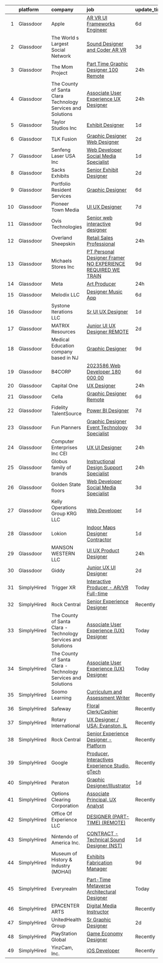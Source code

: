 

|    | platform    | company                                                       | job                                                                                                                                                                                                                                                                                                                                                                                                                                                                                                                                                                                                                                                                                                                                                                                                                                                                                                                                                                                                                                                                                                                                                                                                                                                                                                                                                                                                                                              | update_time   | location           |
|---:|:------------|:--------------------------------------------------------------|:-------------------------------------------------------------------------------------------------------------------------------------------------------------------------------------------------------------------------------------------------------------------------------------------------------------------------------------------------------------------------------------------------------------------------------------------------------------------------------------------------------------------------------------------------------------------------------------------------------------------------------------------------------------------------------------------------------------------------------------------------------------------------------------------------------------------------------------------------------------------------------------------------------------------------------------------------------------------------------------------------------------------------------------------------------------------------------------------------------------------------------------------------------------------------------------------------------------------------------------------------------------------------------------------------------------------------------------------------------------------------------------------------------------------------------------------------|:--------------|:-------------------|
|  1 | Glassdoor   | Apple                                                         | [AR VR UI Frameworks Engineer](https://www.glassdoor.com/partner/jobListing.htm?pos=126&ao=1110586&s=58&guid=0000018290d21992a7e0b8e7095ba31d&src=GD_JOB_AD&t=SR&vt=w&cs=1_87d38a49&cb=1660287064828&jobListingId=1008056590566&cpc=AC285F3A3ECA6BB0&jrtk=3-0-1ga8d46dris0o801-1ga8d46eak60u800-26230934b25ee429--6NYlbfkN0BvKrLyj5gPmtZO9T8euul8TCxuuKNOtzRJOomxnwSEodTz2Bc-sPZlbtkML8D-m4p0pJTPBVw_o45Yr8m6exjKhOM3U35mydzXFa18If19EYDr3bgxzbC_adbMQMBa6iLyBpXuKYHxnp1gOT0m3LezXc6RCwpG0616hvkrwg4NtjQRE8Btkr7f7ZF3kP4yBXQbuI45V4DYU-Svhb3RTz1twvPJcW5hmy24CWWUkDjWm7lmo0veM7iOfCoJ7YOjrl4LFB-JxUhOwxkAJhMkQTtO6E09CYaexR76KRs-znVmcbOT6tm5WI9z3kEeixzhol7w62vuPWpasvb6SHz2wPs_t1hD4VKkJCv-l82Wm16xurW9IeZxv9xVRuNdq2SsGQB4pBHayP5EITodrTHDt1GSBZ-PR3rKMLUTg-XTyfQ1P0mBTdf6l_p_JLJo1P5hCq4PcdPo9Urf4h3loV8wouokV8-rI_fY6qFJfX3GDBB1-EDiJIavIUdy5k65UaV25hPPfj5cbVlLgSn9Xe8Gzg6kmw3s9wjRYxIsQf6Gptl2HezPIvVZzR_kG9W11-Y2mEYfXxAfLvRHDNW01goiqw05VDM2oNRZckiI8LtX2DjdOc3S3TGm5RK4joCAp5kk3W9bDwXZEhy1I9QvSPhUcTYSytGBZnKeaS8MBf7mFwOJNxH3j8bcwARWib2cww6kuOMpv_Xo5IIS0g-NH9w1E8THHkBIprjYZNavZGfJUEzApk27bx27oRfUFhccE9d_5_hhxIb_Q7Cdw1yQqg5-AFWWb3-9hW2xsnWQiu1NNvfdApTzXbka-nvrBV_0BelSjE8q7Djx1nz_Tgtr7g2ksuMQVjL3e8IsBKO-HnKYuIQKF73IMx66A2yXFrr7GK2L3X6jH7BAi4agUm6fH-WFTDFO16F16BKkFy3rKJR8UyGQM4hHTUAlkXGxI98mpP1MDK0g0I0KpA45Eg%3D%3D)                                                                                                   | 6d            | Boulder, CO        |
|  2 | Glassdoor   | The World s Largest Social Network                            | [Sound Designer and Coder  AR VR ](https://www.glassdoor.com/partner/jobListing.htm?pos=123&ao=1110586&s=58&guid=0000018290d21992a7e0b8e7095ba31d&src=GD_JOB_AD&t=SR&vt=w&ea=1&cs=1_eccc654b&cb=1660287064828&jobListingId=1008061726141&cpc=1120CD366D53BFD9&jrtk=3-0-1ga8d46dris0o801-1ga8d46eak60u800-aa04f80198aa9385--6NYlbfkN0DSgjPPcnEdvoK3uuxfISLALE6pB1FR7YSHOr_tSg5_QGIhoz_2VqUepdcKLBLI_zRRqGxwsWbWurI4uRJn-fTCHyEZV6QHAGS_ixyA3RdsxGPMIES406OkmPd7lUSbf4lH-L6MU1rNbOY7rvQFuRge0CfamxT_cokjIzc0uvvntjlD4LtxDB2ILcIZPFMfX6xvTGEgVYOSDxSnKJ69o7flBOLGxtHGilzAdGFdiUpnmfv8Quby4YUJ5h0EJqA47pXY8IsFcpdzf29tMHR6dKJB6lLoOerFfedVziVS-wYFYAkIr8QpEcA3B5mKXiZHebL8l9OsANkBkTW3Bi20LucBGNoVM4aRNs5UVCwV5U_q5bXPdjq7Wn_tLxOIugXiXClo_VdoDpiktIZAH_RCkQ2dMVyXCG0S9LVAyV4Y_2O1CvJg7xy4bRIfokRNB9823_cFLoThQSwpyZVzDKbkWWUj61Vf3iLm7jMsrKBeyFrMRnMk14X-XQsn8GIFnYtkx8C4fcPM7WapMmzbOlbEgNdKfYGt80gqRNbZdfymgBM8-TrEMIRU8AbBWMZMkUPeOuXZga-wn8ikGGWGzBcENIG66-gPgoGMDME%3D)                                                                                                                                                                                                                                                                                                                                                                                                                                                                        | 3d            | Philadelphia, PA   |
|  3 | Glassdoor   | The Mom Project                                               | [Part Time Graphic Designer  100  Remote ](https://www.glassdoor.com/partner/jobListing.htm?pos=107&ao=1110586&s=58&guid=0000018290d21992a7e0b8e7095ba31d&src=GD_JOB_AD&t=SR&vt=w&cs=1_ffcf957c&cb=1660287064825&jobListingId=1008067657395&cpc=84DBBAA61F05C438&jrtk=3-0-1ga8d46dris0o801-1ga8d46eak60u800-e61e7cc1126e62d9--6NYlbfkN0BDp_epf89aHDQhKpPegNJQ_ldQpEFZQsM9OcONMGxWx6pU56EKHF58QjVdAUvn2gWvOZvBTv2yW-LU-1D-h6sJqk9PZEhgMGCg2UJ1DDRA8SVtCNu_i1CSLTDRV-eDJgsxibdvXJADl1snA189JHqtYhQgG4VasDvifA3_j2f4HFjRiTJVnOhfAys0YVdAxUA4REKKTWSeewkhWT0pQkTxHrd3CVJ9gw8ug-CsaV42BzMMsl0ytsS_700I_VHp4jb869spNPP2KdY2BClovqBTJ5b4KX_biIByBtsEkui8NV95yBzTeI_0ZjexrvCItlpA4DMzYh5yk-_AuMnzS9Qbw5fLptY-iMoDcY4NM7diXIl95kZ5F_uBw8lLycwwtaFQAulqICR343hUPDQlUAE5L276p0XwOIZctxgfEQnmGxTfvLAH1snArU0ROzUH0xwPAf6oyoWXp4o3Q2fSQRQIt1ueRcO7vnaND4_1v7hXNO_ZfDXfxR2eOdc3JzDbVS4Gt5qLHMXqKgmR0CGpMRGfSqT41aT31g8McuMJZ-OGxds2Xn6F74BkPwEgo7R45mEdwROksxGvFw%3D%3D)                                                                                                                                                                                                                                                                                                                                                                                                                                                                                       | 24h           | Remote             |
|  4 | Glassdoor   | The County of Santa Clara   Technology Services and Solutions | [Associate User Experience  UX  Designer](https://www.glassdoor.com/partner/jobListing.htm?pos=110&ao=1110586&s=58&guid=0000018290d21992a7e0b8e7095ba31d&src=GD_JOB_AD&t=SR&vt=w&cs=1_7f3fd5ee&cb=1660287064826&jobListingId=1008067275989&cpc=70E6D4E49C80165A&jrtk=3-0-1ga8d46dris0o801-1ga8d46eak60u800-74d31f3be24eab58--6NYlbfkN0D0uiyjuZXnA51WfIxe0zjUQuLZESkTqqPdEkCq0M_K6JTlFVFhPFVHAoY2qqYxF7GG4bCLQ8esXqsQlJJa16aBzcqoVcQZSiOTmj-slPCh4sXTxaNLEYnFDS16yup1XYiOMXnl8QiEQfpyC-xAzrftk57-A-KaM_f__VSI77ZcVCjl71MWgW3JyN8XEMrcAEjez03CVzP4lLbBp7bOTZ3jj_FOeEw7I-fbuler2n3JNxlSJZnp1Us1fm54x3FIwCsh1yapHz87knMFyHepHdDD1NIRamtsOkCzL_ZfkxZkoem6CJ9FI_Dd9AlBwGE185z1x4N93GyUbTNU8GVk7nX8Bl8wHpOVBi6oAAIdEmz-uFqKfbt3Qv6PMnUO3b6vQUN963w1JQmuXPwArk2I_XXVqTrLDCitZBpmtrXxBziSKJk6VXnojt3gu2yu51S2_kgc4vZjPae6L2wBnzYXtsLTnOw_44SL-tFLjs8iJW9f9G_5XKX7iCuRq1T4vO69SeK6Ik_hKf01N90wuYE28_Te0iAL7HQIbgkRCaYXXEnCkQ%3D%3D)                                                                                                                                                                                                                                                                                                                                                                                                                                                                                                                        | 24h           | San Jose, CA       |
|  5 | Glassdoor   | Taylor Studios  Inc                                           | [Exhibit Designer](https://www.glassdoor.com/partner/jobListing.htm?pos=102&ao=1110586&s=58&guid=0000018290d21992a7e0b8e7095ba31d&src=GD_JOB_AD&t=SR&vt=w&ea=1&cs=1_967dcee5&cb=1660287064825&jobListingId=1008065845693&cpc=B8AC0869831DBFA1&jrtk=3-0-1ga8d46dris0o801-1ga8d46eak60u800-69da0067db431b33--6NYlbfkN0Bzkuy17zoNwKMVjyusHhR7JNYo3SmelKzW8jp1Pa4Tk4WW547EexT8ol1vAymqs9FcIyMmFKcd-lbdyT1eF716B4_IgSunnBVY7_0iVRocKIBHbruV1D41mE52zoduCiOSUPE5E9L-Xo-UaBAbVSsRxxVe9o5FLly2DCPovoUS7-EfK8Gg3zotUD7s7acKaXA3S8Bekiri1q6tqzhzErjU_4L-31RjMxNnLiME2JgoV2tZe4RTXO7m7o-KxQoyltkwbrn2SuDBNMXEuJqFW_8363pxQ23BxSyVy-jjM34iroaiU_EahBQU4rqvvy7qCU02myHFB-Q_mTEeCZULG-JYkMejiro0xrstB8HiQpNtnHQGIjs2-rmIpL8QaB0fjKlS2tl_1JMxeAdJisTIz3yZDQw3HIkDfyl-qWeD2M300cVS53Mb0rZwdD_QGJA3hNaE2p3AxYWkeVx7ZcCTfmiRT21enoJ6zDSH6lH1kioUNCrhAECTqUo3wbxVrejJAQvl6PLdkc98yw%3D%3D)                                                                                                                                                                                                                                                                                                                                                                                                                                                                                                                                                                          | 1d            | Rantoul, IL        |
|  6 | Glassdoor   | TLK Fusion                                                    | [Graphic Designer Web Designer](https://www.glassdoor.com/partner/jobListing.htm?pos=115&ao=1110586&s=58&guid=0000018290d21992a7e0b8e7095ba31d&src=GD_JOB_AD&t=SR&vt=w&ea=1&cs=1_e2eac885&cb=1660287064827&jobListingId=1008062926970&cpc=56632219D727AB75&jrtk=3-0-1ga8d46dris0o801-1ga8d46eak60u800-a8fd645ef3c1876d--6NYlbfkN0B9W7eZhTouA_MGf4agWBWoDOPDxVN1gcUK25Jemc3BuMYyhsZgPCYzhraenm6__DsNapMHluvh3xCy06O91h39OmUYpxzYVekqxi6N_fQerpBusFLLu0SrfbCEhgRQ6fkV_G_LnfeWFsVlta_ZogUL0Ugjj5fSMoVPbV7hK5glnMKXcTE7xWihnexKYtMvTPyF8ybAFpzfNQo1BBAEgHnf_FLsYfdCfwbqeCZT3bZ8pG7LH5epkbzBnIgkcSh2WH6jFf0XNHmnRvHPU4VZ6SOwiwHVWwi8uDVeZyG59IR5TznedJb1gCzFl1kmlfRRH-oiiPBTpfl-KI8G0FKY20cSzZOkxUSImRrbDXfrcg8_W0IQ0cuROg-YU8NenutonQ1ZSH-fqsRP__7vfdq0CCg7dnBbfVcz0yiQNW0QiTfR-9enP7FgZnK1BIdL0II8S73Njs6LB0gsjOaNl1meQzcCvk6hZJj6-OOwZzIABK3w-SW9RbIplX3JNJRcNaWfJi1azRhzS59Yew%3D%3D)                                                                                                                                                                                                                                                                                                                                                                                                                                                                                                                                                             | 2d            | Valencia, CA       |
|  7 | Glassdoor   | Senfeng Laser USA Inc                                         | [Web Developer  Social Media Specialist](https://www.glassdoor.com/partner/jobListing.htm?pos=122&ao=1110586&s=58&guid=0000018290d21992a7e0b8e7095ba31d&src=GD_JOB_AD&t=SR&vt=w&ea=1&cs=1_c221113c&cb=1660287064828&jobListingId=1008065893392&cpc=6193B0C32834B022&jrtk=3-0-1ga8d46dris0o801-1ga8d46eak60u800-69604992de81714b--6NYlbfkN0Dx3r3E47sSe5bB3PIy1uzBZvlB7xy2NhfhZMlxQTsxrHvJuYZkuOAOjgoRd7BVRXv1JPBuLnTEAXTjdIzny84uRhYBWW5gsuyTa-cmESJdtU0feiYMuFHV_xeZpJMND3-kN4F_zgYfoa2HU7-5KnB-gjFF2CJImS-M4K3Rmndi-PIVbb19rT_tVsD8jr-0k-UbrW-XGed0c3HXzdr_qOJztAA-fY_bwNVZri7Yy8erOq1M-t7BVtbEuj73jesYAqerZ4aMblTzjWwJYWBBNA1qTbk8diIBe1Ntpw3-_lbrU3zZ3aOKF2A4FgzgeKxQiUQ4PBJIcwPzderwsDRlZNU8HIozBvEOT9vko4hT0Ap2h9l64sE68BPGPKDLx2A9ffLKAu6T2xKHbFgFvgHj-ldXQM2KFLIWnIwhBhH2NgIzGbTMg8IrRcKWPAL5mSOKk-KzOp5wOWjEj9YVwcSTYMAwTmai-xoRYqcz4mTYfxrXFNLjdkBw_rHESne2CHR7zSI%3D)                                                                                                                                                                                                                                                                                                                                                                                                                                                                                                                                                                  | 1d            | Los Angeles, CA    |
|  8 | Glassdoor   | Sacks Exhibits                                                | [Senior Exhibit Designer](https://www.glassdoor.com/partner/jobListing.htm?pos=101&ao=1110586&s=58&guid=0000018290d21992a7e0b8e7095ba31d&src=GD_JOB_AD&t=SR&vt=w&ea=1&cs=1_63a9b313&cb=1660287064825&jobListingId=1008062977401&cpc=B061702B316CBC5A&jrtk=3-0-1ga8d46dris0o801-1ga8d46eak60u800-1594f9ab7dc4a9d4--6NYlbfkN0AtlW_omU2Xx3W-19HQ_drmTKCWebiHnmA5lS5PDL5G8RvaRScdHDRjMXN44DMZtshPu9YGGp_fyHmA3RGydE2yfTM1RF0rNTyGKNnLQZE5TlLJxbT2Xf4GE4l2fOfugYFKK5oKfB1PcpgOKc5j4L34B_qHyXv0NzjX27A8fo1NdKrtrJhdqFyLuykgRskJ-Y1dvPHXzqCY82Bb3mp3De1LrApdBhzRqQjJZd4xftlnIO2xPHqWSDGawkjcA6rgdIicckSyTvJYFi8OPR9YTHktwUtO5W6nUCV-BkcNdWY0x4vIQ9mfC9ofl9DvP-RC_yL7D2fAUle1qB4_62lo_zXhkPst5xPjneYZ1CnsTi73Y9oYaoLzrZwGxhI_K_2Wj6xADRjiRv0TuulfwhYCo8msJJ6j9b66tnjdtqYa4_7AzyiblMrLrGV0GhNrgKCqZjycvW9OXs5HmCrJ0yCXD6foUF8UwqAejLUqN0XCve6HXsoPiH569iBFEwbFmg0NnoOk4Bj24Ux6vQ%3D%3D)                                                                                                                                                                                                                                                                                                                                                                                                                                                                                                                                                                   | 2d            | Woburn, MA         |
|  9 | Glassdoor   | Portfolio Resident Services                                   | [Graphic Designer](https://www.glassdoor.com/partner/jobListing.htm?pos=127&ao=1110586&s=58&guid=0000018290d21992a7e0b8e7095ba31d&src=GD_JOB_AD&t=SR&vt=w&ea=1&cs=1_fbaa5007&cb=1660287064829&jobListingId=1008055816701&cpc=32EE424DE2B657EB&jrtk=3-0-1ga8d46dris0o801-1ga8d46eak60u800-731c422277f0c6d2--6NYlbfkN0AAaAUUnij1T1QsOAolN_Gc5ahc459fnV0to-i-JBRUdvOuW4IGYCRMcOvUC_JXdyF2JqkfnXXJYipt_8rm7Nny7kJfeJM4GB7ThdnNWU4m1AObSUgUHIHBoH35E5kcIn_CJPH5laThqPCUTMBD0oaPy0SPL8OSolv_mEjn5K_VTXO8UWnXHIy9vASOG171TMaNL9XtlDlyNQOwsLsv5fodOMUGuzUvQx45ObTG-HmdHKWoMxvM0p-aV02ayBlyBbcmbQdUhjtFpnPNuXaStnrR6l61UmW7nA1f00S7ognBsd9W4friOpIBBzFFKe4Lptfptlrkje60NSpAKre385HRxh-gt21blG-Qr7xZ7vLkbz3iWJzXwfsglIzNka0N8odiBazbEFSG8KOikxbUwbc6Xug--iL-eFL0oFed6w9MPLXlxi4BYincbH5IK6gQJE8EHNzr0UFlyp8j24C6lER-YhJGVIxaeyLvvDp694FoFS2GC3wba-Tz)                                                                                                                                                                                                                                                                                                                                                                                                                                                                                                                                                                                                      | 6d            | Houston, TX        |
| 10 | Glassdoor   | Pioneer Town Media                                            | [UI UX Designer](https://www.glassdoor.com/partner/jobListing.htm?pos=121&ao=1110586&s=58&guid=0000018290d21992a7e0b8e7095ba31d&src=GD_JOB_AD&t=SR&vt=w&ea=1&cs=1_3d9751a9&cb=1660287064828&jobListingId=1008053519695&cpc=654405A9B1E0A9F5&jrtk=3-0-1ga8d46dris0o801-1ga8d46eak60u800-7631de82af3645a9--6NYlbfkN0CG5R-8GSUHj9iOWrZmUHYQdG78PYNqJz2I3anfFdZgO42GPmU-HaHo28VJBSjhZw68gRlXoHu4cgm8OmjlO4PsgpJ9ALD9pHnpXWT9mqRuP8sE_xZcvUPifgP6t_3ItmEJSqjnY11aEQU-qNFXUlD6uFhwDH15dAgDr154SJiKyjDTI2fcvCIACWrBFcWJl99s0b0d89BcLDMe3YJr_4sdiUpOQ0kGtL5t6Vi5CklfcudvMP0o3oogxtWdKXTKPutcmoIOr6Qvsf7gcoUkByCoM03XIqrMWTXwhk0ISKNqQrmafNfZ-LE3BNC9NjcB77TU7EhGGZ3phDi74fyab2O-IIRxuA-2LX27Hym4ngTmwAgYaxA2VWX0YFaLxrYDSAHg4oxN_8kqzKJBffzqeWtU04ptJ0JKzAMOvAa-dHCS3BlfPwOVW7LEjqHc-LsbnofulCYuJ00gyKhMTYU2fGVvDP7-afL9S3VKfuxIwdq5qw%3D%3D)                                                                                                                                                                                                                                                                                                                                                                                                                                                                                                                                                                                                            | 7d            | Remote             |
| 11 | Glassdoor   | Ovis Technologies                                             | [Senior web interactive designer](https://www.glassdoor.com/partner/jobListing.htm?pos=106&ao=1110586&s=58&guid=0000018290d21992a7e0b8e7095ba31d&src=GD_JOB_AD&t=SR&vt=w&ea=1&cs=1_75af9e50&cb=1660287064825&jobListingId=1008047821150&cpc=6BBECBC74F3AC36E&jrtk=3-0-1ga8d46dris0o801-1ga8d46eak60u800-064934ca5a722668--6NYlbfkN0BAWPzMJeQsgw_Gn9QI1w0m94ENyfl2lnTKoWanLfvJ_CgcRP7isqiwrxH8b_UrLJzGt-iADoBBcw9BAby3eawkwVldU-wIHxKjxn4uHxRSR6l1y0uJtZLQ81gribIcf6aTKcI0UWuyNAuT0YImCpwur-Csr3DJ3RHNzDWwiBFPKa8B07hELOGTCePRjJ_N9Eo_9t5exW2unDzg34w0mXMlY77BOLdOAUxoO9QUiTsYpIMJycI1MJlvNKZvBtVXGfRgiJxNlaV1s3NEG25Mm3zI8RSu3MiF13Uuo0eXSK9wQM-w_IvACIUATeMsFnscHT3i9bN1tqewSdC2wmp4Spoef4c558-UX4O4Y1Sy5QDltSholBVzD_gJiHABUp55_mDH50l1I5Um77EPVIa22lXexU-qPddLf6S1v_hUApKjRwz_9TyhUM1e7h6cl_3WDQ_R0DYW-1xLIuiJ1-LTnp5JygTA-1v3iTjku-aim0lW76rOIt-fZTUWjmvuTLS2jrbPfkQC-OTXWQ%3D%3D)                                                                                                                                                                                                                                                                                                                                                                                                                                                                                                                                                           | 9d            | Remote             |
| 12 | Glassdoor   | Overland Sheepskin                                            | [Retail Sales Professional](https://www.glassdoor.com/partner/jobListing.htm?pos=116&ao=1110586&s=58&guid=0000018290d21992a7e0b8e7095ba31d&src=GD_JOB_AD&t=SR&vt=w&ea=1&cs=1_5013f111&cb=1660287064827&jobListingId=1008067479922&cpc=235F38378B0CF412&jrtk=3-0-1ga8d46dris0o801-1ga8d46eak60u800-91e1f7afeb63fd60--6NYlbfkN0Cp_WSJKd_Pz82imZmURPbhd3kYBsiZi4lpMLOH6vOlLAKJpnSowWtv5YjODdhNXJDUGOyCMtMmw4zpCiTRozErf1PQHI7HQZAdfqcbieO2XCunk6nfoeQPQQeZwrBIpIEnaLt5UGgpH-PeTB7kxzLv4LKsXlpnVaZLhW1BJli5Fh_aQJl9JPEyqLTz1yLduUnMIYI6YwcR6z7dWopCnPrUcqIUim_GycLMOvd5E1yrAs3_feZUo0CzrpxjLEJHvFlN0ke_tm_CL66ksnmglIOd4OGPzbBm453boLPab_Hf4Hmjh0yL0w4BnNuzn02lSceZY6HPfrjJey-vbcal2wHBhba__j5Ue7GtMuy4twFJeAmmvwmqUB2Nx6ttjUaE_u21mRPwo56Oq9AO10sDKus1kOeTxNeq99sLLLfBPA6240eP43nLINQBVkiNMxybNS23458PWtd6y6hG3hi3Ll6fp2qNeyD85F9E0EMyLjTU7cLXZ_XUPmSORiKKeoaeUqof52XvoKdc6w%3D%3D)                                                                                                                                                                                                                                                                                                                                                                                                                                                                                                                                                                 | 24h           | Denver, CO         |
| 13 | Glassdoor   | Michaels Stores  Inc                                          | [PT Personal Designer  Framer  NO EXPERIENCE REQUIRED  WE TRAIN ](https://www.glassdoor.com/partner/jobListing.htm?pos=120&ao=1110586&s=58&guid=0000018290d21992a7e0b8e7095ba31d&src=GD_JOB_AD&t=SR&vt=w&cs=1_ea0882fa&cb=1660287064828&jobListingId=1008046476175&cpc=F4EED0218A761C36&jrtk=3-0-1ga8d46dris0o801-1ga8d46eak60u800-5ada3ec86487777b--6NYlbfkN0AOFw-YaceyPV1V2kprHLZbtLl7-eeXaDc6_Kczxv4djvGN8sdqDFgpDEA7DhbyNawFtnptSCAg-YRogV7RqQUrQ0G0KseBDOyrkobnvckIk9Z0uEBTa1upmKDnHyofr2MQIr1F-O_IPTX6y3_6kHnLlgx66KmjQoR-3K_sILq15YfzjuOpy2-rar57A4SBS75fbG-0uTghcWhJ5iLGnPR0HCqCQMoTl76rEImMNtMKzv-voL3R0_rrpz-9kyagUeu3eGrJ97qguWMO_5q9dNKyizKBIYyJ104C1SxQagyeDEcydzq5NHSbaJhpegH3d-INAqOHE8kVEWzfgmATRokhFBCJDXcDgjPEKiqtf2eYhuPyzki8O5Fm9Ko1bfMSPeWhlAea2upwkEnX0StEj3hGmwiLlcPbcAkZ0JV-uVSNZaSyqFMaH7a8GdL_i0FeyGNIv_-6hX8sLt-vJICr5FYytrH017DVBv3hznX_tPQbMaOayKmdw8sq4QxZnK71LNZRBGwbV77gb5Pn6x9xMXa15d63e8faWsjDzOdWYKbxcnw8aPRSlKo4JzcPsNfxPqgPfKn_4amavsIz41HSIOyRHTQ5rUSITAh0UAk2Ubnjbx7zsHZaVC8AJk0u-kqEM6E%3D)                                                                                                                                                                                                                                                                                                                                                                                                              | 9d            | Jacksonville, NC   |
| 14 | Glassdoor   | Meta                                                          | [Art Producer](https://www.glassdoor.com/partner/jobListing.htm?pos=119&ao=1110586&s=58&guid=0000018290d21992a7e0b8e7095ba31d&src=GD_JOB_AD&t=SR&vt=w&cs=1_25d0c4d1&cb=1660287064827&jobListingId=1008066993499&cpc=6193B0C32834B022&jrtk=3-0-1ga8d46dris0o801-1ga8d46eak60u800-5293d12ed70ecd43--6NYlbfkN0DYl4UJW4r1Vl7FEn6T9F-rD9lpC-0oMJVSiWjK_MGUd8e8cHXcpv6KPyjLHZEfqkUe-DEG5DLncYtxj5Ng2P1MdxZ6we5-b-TxXXxT4p3WfuMOS6eeo2YYiu3Ya7-YBN8W9Vb8XxYk-hurzohN33Mfeiwcm9KoinKFNpS_ywbpJrmciguyW-2E5ACJSwZacq0yDh_M0fCB1C66dD7oZFu6YtWJ47nI2QsI2_Q5pScDGn73ukTrjzAtSuWAoNI7-Vr6mwhC0guJ4zkPdtvVt3tAT-oEArdxQ0HkiOJVQWgrp9FLOf__VLvnKQW6cOuPh4od2vLmFw49DuxXshmUoUwTRCHeL5Imgsz4grO_RdF0ulVNiEZldJMnOQN-QRysPsPqQoqsOXcqwR3DvJ_ey2-ZFhVI8XIk74wLU2eTSTMM-WdmNLVtqsFVUOwAmrbueJgRWK-vmsJ5195mL_-CJNesqrBFM8npxyrG8h66wUy2_vyYgBn30FRh8iMeQJYCEXQtGovtEWPR9Atg3Uw0OlaN8pqalECpTVMc6SmJOTYUvy-qaQ9wPeFyx8jx23tduzlTm-TviO88pZgdRVkAQ9FhohEvBe5gHr7uSuBXeWNkWyh9RvvBO5vgDMqGLfkIcs7Zm-YqyV96NQTqEjO_WLbtbDe394Naqs20isA4JmyZ3PAaL2U4ZiVgUwfvGI7C9UDE6BYlxQFhXL3Uasrsq40DXV1E08bJYz0kvgQ7q-xKqwbzTV-Imbat9joKbtb_l3XAvOSD-CUosBKpTtjsHnN0fkpf9G9U4dmYpvunngbszkp1P0X8_VylGHfp9CLfh4QgZU7ZkWcW-6h8ASzt85OryBWtBpkr7QFGndey9kyUv_GvSBeUK6QFWFZLVnUAddnBBgfkl9cZozeCtwP7iH9n86ux3hmW4w4HcjA9ixLXZWVfEzZSmj-CAAFXjc29blQYbYUQOm88_GZOrGmy86bIG0dgv44wtdhaEpNzXdZLfB4R57q3K9KQBMjGu-cvZdkrZJeYQNuVqzvsvFyN9BTkWYnOJNPDiyXxTk9hE6rtG4ZM7USeYf4bjMs-Q9lUOtk%3D) | 24h           | Remote             |
| 15 | Glassdoor   | Melodix LLC                                                   | [Designer  Music App](https://www.glassdoor.com/partner/jobListing.htm?pos=112&ao=1110586&s=58&guid=0000018290d21992a7e0b8e7095ba31d&src=GD_JOB_AD&t=SR&vt=w&ea=1&cs=1_04f6557d&cb=1660287064827&jobListingId=1008055438090&cpc=A0637F14311B9419&jrtk=3-0-1ga8d46dris0o801-1ga8d46eak60u800-ac0a77637fcb9bf8--6NYlbfkN0CdcVd3SDA1nO7RkKTAACmPV4xEt72Vls8LI2dqcgyOeN2acpaCqCtZFHnk2S48trzC_ObnGTOTe5kRGfu12v_De9jUavP08A2WRAog3aMdsjAI6I_R6O1cDNNKEa09O0E-iwX8N1-oYAU5FhKvOy5-7BJpglUoUiSCUUUOXhjsOD6RkIAJnCdLFpw6ltgLpfgWCYytEjCgiIx8YstzRId0g5Mkmo7DrypNC6lI6CHYmzJuNAnuaBbs7eJzzXiUlMXpqxmqsjY0yJ5HVMxjy-V5hJgWoV51c4GXZQmLORxEsaeX6e7luuqg7rGkk7frcLHu0UNx0uoq5dWnSCpiXBr8YY-74t1sbaUKFwI2ehvFZXDz2xgZatjsbqbI8zw5QuA_wyRcdEjLyyKJ7oCFloYixgFM5eFcIaebfapBxgwI9FEqlGMlYQ60m35y4MZ5CzGGI5-zAE7zyewDnVH23KBIFELfpzlwEFasmqYUfTD0AoChUnsW1vGD)                                                                                                                                                                                                                                                                                                                                                                                                                                                                                                                                                                                                   | 6d            | Remote             |
| 16 | Glassdoor   | Systone Iterations  LLC                                       | [Sr  UI UX Designer](https://www.glassdoor.com/partner/jobListing.htm?pos=118&ao=1110586&s=58&guid=0000018290d21992a7e0b8e7095ba31d&src=GD_JOB_AD&t=SR&vt=w&ea=1&cs=1_9007f68b&cb=1660287064828&jobListingId=1008066055467&cpc=AF02A54CD0F60729&jrtk=3-0-1ga8d46dris0o801-1ga8d46eak60u800-b22f278c9f3f0c76--6NYlbfkN0ADGbtVOLU8f41cQktJ21FYIQP6Y_sULqizaw5S43prLvuzToScTk3L2T6u3qze-SW9URA4lLF50hHrMF6kcBvOrRXNQm3FGw_tKl2MOzI76LyYWKu-lWXDWeC0zfqAC3e451UapxU1EU_MVPu2V4RYa1ERVC6nCruMFTdearK0NjCLPP0RcJKZTRDfvSFuT1eemzVhDIx_0LyTeX_HbRN26KSUoXxa8P0PwbSu2Lp6Yep7DpqULyaGhUiv912mR-NTNXWc5AsPS43ig5vmyt2Zo1GZwx-EVpOh2fXDKUJDBddzIvV3QVnLR7Ol4qbRlbPCFcE4djO4KAdZ_vKyaNzfKJKeB-WZUo4GRYPD44hODkf__p8U6SyjdsLPt-EMg3sFkBV4P1EjUJhCaJG5hz626OJmGBPCh4JxzwtxpTJkl-7uFaDGJGYnHieIJQx87zbA_YoUfj1HgesjHHbXWXqalqDswvjSzop2Iv6ibSwogx9V5wc7zGGBnsc9rXcF7BYUduK_XXlObw%3D%3D)                                                                                                                                                                                                                                                                                                                                                                                                                                                                                                                                                                        | 1d            | Remote             |
| 17 | Glassdoor   | MATRIX Resources                                              | [Junior UI   UX Designer   REMOTE](https://www.glassdoor.com/partner/jobListing.htm?pos=130&ao=1110586&s=58&guid=0000018290d21992a7e0b8e7095ba31d&src=GD_JOB_AD&t=SR&vt=w&ea=1&cs=1_c50ea41e&cb=1660287064829&jobListingId=1008063613141&cpc=A65DF3A704A48F9B&jrtk=3-0-1ga8d46dris0o801-1ga8d46eak60u800-93ed54646864d401--6NYlbfkN0De5ppvndiyxA0pMSLQzOe_j9Mra0KF_8EhxTxOKXtZIfhM20E97mGJ28x3XA14Fw347YOZu9H1TW3cLCgiKdU9XDBC-yui81Ij8BUAH8nl8ee4EJiqTqxlFfbk3D2KluRYfYu0o-hUQvrSDoDGqUIsSNBqgrVpxZuBg9O-U62m1upbkFW5GvtmXQBkCRDVEUCv6n-tAyp2jvAP9j27jDGk77apKT0IZ9IMgnXffwCjbQcn0xqebrCKtRbka-A4lX9yL9g6Oc3t1qRZcDH7pnUgEMg9aIMWN2CI9rDlnvupyybnySLOoJxEc4QBnSNsQX2RIk6IjDTtQUZW7bSB1SsoaOdUCBIbdzd1grxVsRKYVTziWnVC2pOA268zJ7LE42lPVIGsp-aBtrSpMJ9gCvxgs3FOSW5p8SSGNzUk11p5UhuLBAVP1nvQ3GY41GVuT7qpbb1ZmN1_5819EHs5hU4tkjLUuzBwyEc8APQSE20xHEhOTQXg4cewTICcwAwnlA3haX5XtjSOWEiGMf10Q8DVw_jzuafSMB3mFNEOdAKheA%3D%3D)                                                                                                                                                                                                                                                                                                                                                                                                                                                                                                                          | 2d            | Naperville, IL     |
| 18 | Glassdoor   | Medical Education company based in NJ                         | [Graphic Designer](https://www.glassdoor.com/partner/jobListing.htm?pos=117&ao=1110586&s=58&guid=0000018290d21992a7e0b8e7095ba31d&src=GD_JOB_AD&t=SR&vt=w&ea=1&cs=1_fdb1dded&cb=1660287064828&jobListingId=1008047197214&cpc=AC285F3A3ECA6BB0&jrtk=3-0-1ga8d46dris0o801-1ga8d46eak60u800-f922b77005439482--6NYlbfkN0BRYJfhknDNAHLvv9ctyWPfKBkgPfd_Qf5mLMCihH3Ts4gA4FrM26rLtAPII04_kncCY0AIP7VquzTHojVsGKl2Fow9NSZRFsCVstwNxzX8N8XiiqwRLk84EoDWIbvKaB_z1P1YUP7zicmhMtyT8j2A5zATjMiCQY_CHxCkou7t6_PDcxs4Jroy8U9MDpNUCDZ0SugQAr-NXUqtHgvhLbw5LgIHWHXWdNAdZi-9Ppyq6xoITA3VRZanBjJGzeJRLmjdeEvXxppgNVAt2CQfbui9bmLdmab0bvTo6663PecBZ9PcdPpEDoqi3wIDyeG_nOOJYGaX3cv8Fdv3NwXytlZDAmqiWiX11lbGlWrp4EianpxMmfa6tEFjz4h-jcHL3x-pPHPFoRnQbXCrtodk-7sg7Cw5nbe80UjPw408N6f5yeD_m1GXBVe5yqYPgnF4CjYjw6p9-G2l8KrgY5ipxW47hp1wU4Ofb8ml7SD_BZSEkhtsRI07rkpt)                                                                                                                                                                                                                                                                                                                                                                                                                                                                                                                                                                                                      | 9d            | Remote             |
| 19 | Glassdoor   | B4CORP                                                        | [2023586 Web Developer  180 000 00](https://www.glassdoor.com/partner/jobListing.htm?pos=128&ao=1110586&s=58&guid=0000018290d21992a7e0b8e7095ba31d&src=GD_JOB_AD&t=SR&vt=w&cs=1_1a6ab4bb&cb=1660287064829&jobListingId=1008055959444&cpc=B076152010A3B66C&jrtk=3-0-1ga8d46dris0o801-1ga8d46eak60u800-a668bd996897375e--6NYlbfkN0BBcNHvdcwdm3ewH9kjvka83ftEJjxlat_DdA1S80VRS6k0mxP7wnwmAsSRP66qfkyACjOzUQGpCoOfGuWGcky_axKpzc-G-J5jJNNjrG3z6y5200UlxLV8wvXWp5g-7iaWZ-LhuuJLvIVilIjA3P5IxhDmQY9k96GGRPgJZEEO1v3kcMPTJNwLOicFU0H-GNsjDEFOncOkKXqJSxn1VAMSJYmYe-njMZXoyHaPIVEFM7FuAcobnGPgHynlDqVjPiUA0nMQj1oI1BxKhjh3Q7nHIahjFdA3zD5v2sP_3PeLjj01LaBfunDOKWLjRN5JPti4yeItDZKBjMeuV0TK8NGt4HEbXXRYlxqSAU_kxwckNV9ccnswnxDugmz8pJYIGLZhlWf9Rqf8AZLRHYJXgr7j5msl2QkVd0W-6Gc3awCnywVsM7XFfAGdhtJaE8ToJs_HV_falk9UCLBtDa4kvEaHZfSGPiagXFwzjc66pgOsH4cP9GL1Qx-1)                                                                                                                                                                                                                                                                                                                                                                                                                                                                                                                                                                                          | 6d            | McLean, VA         |
| 20 | Glassdoor   | Capital One                                                   | [UX Designer](https://www.glassdoor.com/partner/jobListing.htm?pos=105&ao=1110586&s=58&guid=0000018290d21992a7e0b8e7095ba31d&src=GD_JOB_AD&t=SR&vt=w&cs=1_d7020e1a&cb=1660287064825&jobListingId=1008067654584&cpc=81AAE51C33FDE227&jrtk=3-0-1ga8d46dris0o801-1ga8d46eak60u800-6f2863e4565e9c1e--6NYlbfkN0C3j_zLGvpMLCdiZ0WC46XqVTA1VMZzOzKXPhAXwYlrNb9EbKZEg8x0wzjxx-xvfPodfTOGSjVNGXuNpLG9B64YMA374SFhvrFPPeR3yRu0b1w_td4DKNHqUHcR9BfkV8HMrZXNTP42raDA4UtmNPjeEeRC9Ofaybs1yS2lCfMZWAE3xV-uI4oQh0Pj--n1qALzrpko0j_kKUdu0cNLdaG_N7HddLhL4RomdsDeb6F6Vu5kCpDzJwrrX0NwU1gFxv1pWeUAwx7Mjm4HuNPbvNEBxPEQfPyrSBaZZ6OSnQXQqaoUEmXsfUF8DhidHCYhrSF_nIofb-amMRcI0XGTY3Styoesz6rZ0UDJeV_AjT0ED2dKqX6e6Bg2qaehDHLSROzrByrah5zuNIMNVm-pb6QjgnmTETxFjILhflA6eUiwzvO0gPyaCkww05kwO0mMoeU%3D)                                                                                                                                                                                                                                                                                                                                                                                                                                                                                                                                                                                                                                                                  | 24h           | Plano, TX          |
| 21 | Glassdoor   | Cella                                                         | [Graphic Designer  Remote ](https://www.glassdoor.com/partner/jobListing.htm?pos=114&ao=1110586&s=58&guid=0000018290d21992a7e0b8e7095ba31d&src=GD_JOB_AD&t=SR&vt=w&cs=1_d49e1228&cb=1660287064826&jobListingId=1008055100464&cpc=F41FEAB56D215062&jrtk=3-0-1ga8d46dris0o801-1ga8d46eak60u800-8a21539ff37dcdf0--6NYlbfkN0ABL5jwqrJX8j4-zsE1pdctockIOMh3bUiDojLxDHSgft-IBPHc-ugKxXUaFJpc9ddl6vOEnOsXPysqrjtM0iNgqtRTLvWMnSGnxWTTpevr33enHPKvmeiN2j5AHOW80dhcByS70jb9Pg4Nn-OYaqNkCkgWk0AbKBiPIythtbGon_lFVnCjQ4CwfUVUyxkP7eB1k9cMF4MFfkdl27s5PWWaxi8kores8IrwWTYYxTFGmQvwWwaD2Voj3mwt36LaKqR_ti1jYWkJSyV0rwqHKmK3gQATQ9sVluGzYy5B6z_I1BP35IggzFDE4_0VxtzbhzizMlHvZgEGoQWKH73lqNJwW4bAymhMY7c4SyynE78fKE9BnpT7dovDOAbw2ibEFPXOYasBJOWYQXt1MdTglPVmpcUgjMalzMqmWsnOD2I3Y8awaNa3tnqxAn9Rqur2ORIte_HrXB4DRRuO-XbDKKFcWGB-FmenYMHm49CFDuTpNjbR6C60KQIt1jEZgO71oGatIfBoVTGQlGuNGNdHS-_ANWrcrf_zz84r8ArQTQDPaCJR4I2DSBblTbeuzbvt4sUwLrWcl5THFsBaTT2_FBeHDxFyDOFhj_eOMOiMc8IMpMDhYlWdLZiO2uZjf3LX7D867MQdm1ManNqls5NI5IfAhzOdlTcxH0oja7AxA_L-vWdh-0lTmyCaEDnszV576zGh6obPYUnnRmmQzhB4_1Sm078N9ZU5T-zpcfA8Dk070UbzrNVvRh0FVRf07Pq7gj4gmXBRmz-iahdVGegGpVfQ21sJOI5utoQ%3D)                                                                                                                                                                                                                                                                                    | 6d            | Bridgewater, NJ    |
| 22 | Glassdoor   | Fidelity TalentSource                                         | [Power BI Designer](https://www.glassdoor.com/partner/jobListing.htm?pos=104&ao=1110586&s=58&guid=0000018290d21992a7e0b8e7095ba31d&src=GD_JOB_AD&t=SR&vt=w&cs=1_39bdf4ba&cb=1660287064824&jobListingId=1008052538865&cpc=C94B6D3FE0E785CC&jrtk=3-0-1ga8d46dris0o801-1ga8d46eak60u800-1cc9511729b24f82--6NYlbfkN0AoYXfdOe7El6-Ykny_IbMrQLc_ftZ75MJybi-dJXWXjsCzoyCJRRBVlF9fO0cfHB9DjrtpLMxis6zIj2paxLtDScgYhRyZ-TG3qiLhyQiQzDkwqGDsHvG5fHFhn4XDpUMO1XvQsxSLpozWACUwbg0ShoPBG3X8JHSwcE1JtJp936ESUVzLYdlxKZ796ZV7OjXPPvIIFJCGTPQUcFzQENDq5tZWH_maRQEQQKjEzswhATgyi1-bVtXCcfSnwRW-Ap4NT2eOq7sz8Tm9JWFmGwdPIbKWO2DNUTLEydxIhkfrjNOhsGGZrHczvpxRbGE6zR_UbOkAeX93m_-hLHkO6L0Yv8uvDx_WZx4g_XjrITQa7YH9WvqFC5VDsgpiDbooIlrP_J2q6IlBesD0jAINI5Fs_PG4HvJuS0yuXYWuxeJ-EWuktxoIdfv0A71TC2FYZkTjeNkRJ3_KECrRjAW4ewPF9ZpIyjwPf7LnXy62F-VjzevXuNLmNzMRMzjS6hd2wdY%3D)                                                                                                                                                                                                                                                                                                                                                                                                                                                                                                                                                                                            | 7d            | Merrimack, NH      |
| 23 | Glassdoor   | Fun Planners                                                  | [Graphic Designer   Event Technology Specialist](https://www.glassdoor.com/partner/jobListing.htm?pos=124&ao=1110586&s=58&guid=0000018290d21992a7e0b8e7095ba31d&src=GD_JOB_AD&t=SR&vt=w&ea=1&cs=1_b9885b3d&cb=1660287064828&jobListingId=1008061396653&cpc=6BF42D0955AE9A34&jrtk=3-0-1ga8d46dris0o801-1ga8d46eak60u800-7cc0f2237512c1b5--6NYlbfkN0DeXU0vMxLyKhfauY-dgUBa_3v1DHLtGGo4EP_Dl8CiY4B4Rt2ikj4eedNkaIMRKzldevOJKI0FCFVwwOSDhAE2cceKYE7TCzj1mbD20j_NeMq0RDgzPDLQFFfRtnZru2nDHy-Vxwvo9dn9X6FF-FdbnKR_9PcgHiryQ9pnvCulmgTSgeBJSTtqXjRIjCtBzRnPwke9_qS20t4HbFWO99TbxnPgM3MnbzjhyGvYqCCJw_mb7pyxInFPA4dRHoCrxZsBHV92vATF6CAvdnJy3nVCszHmf4RF7RJLfmLXMZMxqwocwTPleEXxqvZRDtVbebzDT1NPS40JS2zJ6Yq3MHakrZ-sYESvOBal718dAoEgiKxv1QFsM-VDk4BJ-Q1wLqPQgr3Y3mfpqzDtfEF5tq0ejzkkDNj2lKizI6oiSQG01j6j-x448Xxa_cyy8gHq1Zc9I1yW2sDe_fkCymuuQmT576gwPmgE2jtnZ8AEfMGG--GOqfHJuV7bzSYfYBX-Xp73T43cv-9jEtuCQKRENCQzEMSo7kPbOuc%3D)                                                                                                                                                                                                                                                                                                                                                                                                                                                                                                                          | 3d            | Apopka, FL         |
| 24 | Glassdoor   | Computer Enterprises  Inc   CEI                               | [UX UI Designer](https://www.glassdoor.com/partner/jobListing.htm?pos=125&ao=1110586&s=58&guid=0000018290d21992a7e0b8e7095ba31d&src=GD_JOB_AD&t=SR&vt=w&ea=1&cs=1_7f79a9d4&cb=1660287064828&jobListingId=1008067247161&cpc=FB7E4A1762AE5BEC&jrtk=3-0-1ga8d46dris0o801-1ga8d46eak60u800-647f1ea796305346--6NYlbfkN0AVVnl_N3xmP3MApcGA3sr6MLnz8P423WWILI1WvbjE8Ry71v-lom9NKs8rBQiPPSeGhcJC9zy-kDD4gx97C7XbTlPhD1shaLDSlPZahl1IM2ytRLN0NwVVyUfdvZTUQ55GDwO6nhQlOURBavu1RZZ_RvN7X3orceE3CEchF8cp6fIqWgb8JnY3LpDg9TuMj4J7ZsOql8rkQoBz9jNot6Yr8b5ae-NguOW6pSjhE3w-5LIBZUG1PesHTxX9QgzP-yAHCKx4DbIU7vHPg9zWoOY8Uolbn2igZ5S0Y2orANQUe-TGj9cXTuKPO7O-0wewzUyJiSl3Dy7R9kQIef1cz6qTUl0G_TjG-wCn7qi8Ri2zzpn_2X9QgIV6BcunpTfU6LH3rJDdBDfVgtJXo_MFr5RMEHvZ2wL1W9uzMFvIQz-NLElZtyAUIAC4OIDaYIrutjq4Xcdw9vShBxucKSGL3RpzLz9pWaMRDjpQPA30KuFeSgEJPkZk5JjEuIVTZBopx0XM-8Zpt6ZrSQ%3D%3D)                                                                                                                                                                                                                                                                                                                                                                                                                                                                                                                                                                            | 24h           | Cincinnati, OH     |
| 25 | Glassdoor   | Globus family of brands                                       | [Instructional Design Support Specialist](https://www.glassdoor.com/partner/jobListing.htm?pos=111&ao=1110586&s=58&guid=0000018290d21992a7e0b8e7095ba31d&src=GD_JOB_AD&t=SR&vt=w&ea=1&cs=1_898f4e59&cb=1660287064827&jobListingId=1008067176139&cpc=01657B10174A43CF&jrtk=3-0-1ga8d46dris0o801-1ga8d46eak60u800-a8cbf8e42922224a--6NYlbfkN0BXZJltRhSy3gBL7f7LRfWH7bnkE8UbwPcY4Ax95XsKgCXzIThK55Zs2cfvcVYsg41PLJDsrnH6MqUMH5j06QglDMgoM0aRY8h-tIUKbyJzCCwzH86jMy3Xkc1isyRb_447wYXyM8_bHDFYsleeUhAXGd55ugqHpzchD-UfAwXwg7Kp9UGgeRv1e-bMhkBNskZxlF9ZNTxos9K7zVn8SREiOvS1McOYN3IKPLDS_XQlf0j05-bVz0SuG4sozzYpmAGNCJtYlXFEST6liFcO8UU8U5AIluOJ43hDb6X0FYr3Tk75DNgMFsvDW5OBqNap8Zatp73cgaqqL5KKvhiM7isUzZ101jKK7ErOQs-vMFEfGhdKijp2DKZzNLqy9RAF9QCff2wdc7CFRvmA8a-FBn2h1kUwWBBCVKbj-XByGEVkEynZbmCGZK2WdT_Y-31nxKV1F0wcCP9KJRASMWXLQvyqdUm7opg-sV40M-7QWJzD6-rZnFE9YvzcyliaP7Ngj8o%3D)                                                                                                                                                                                                                                                                                                                                                                                                                                                                                                                                                                 | 24h           | Remote             |
| 26 | Glassdoor   | Golden State floors                                           | [Web Developer  Social Media Specialist](https://www.glassdoor.com/partner/jobListing.htm?pos=109&ao=1110586&s=58&guid=0000018290d21992a7e0b8e7095ba31d&src=GD_JOB_AD&t=SR&vt=w&ea=1&cs=1_df4176e5&cb=1660287064826&jobListingId=1008061409438&cpc=E1C07D31E98CBB16&jrtk=3-0-1ga8d46dris0o801-1ga8d46eak60u800-59624a1ef8065886--6NYlbfkN0BTT1lo8Jwdy_hu5PBsWOg-OgEs4ry3bvHurgSPaoaOHGj5HGQ5cg8BXl6l76ywe0WU3VuF_-Oeu46_hGbl3CVzQzCY2K7pOWr5ZNOeMzOIXDpU1IVs9QpG0HeAzhO0FW4k-iMYR_VFH6ENnp-JikzKaJhcLq-DA8ngBimRX2kaUHU62Zg7OcABmyRIGUxPuIpUekifxPdgISRdELR94LKanotxvSRzuvjtRNyC9O6JsnlvbARtSIPvvlRctNWX9SmAOzC7eQsvrW_ZFVaLfY-Alpkk5NPEBQ1fWI3xe8m-h6rPHdES15RpW2Wxm4IgCI4OnL54KGlI7VM3HT-z56UOVupsne5tvZqFiBCidXwQS7U52z-Pd_pWNEZOascgv3IEjuiIHUZaNR90sdDY1TxfLhekLIZ6eXtSzKgCe8w73AF7PvmAglypf1xZh-XXNTnl55Cl6YYGQ5BUp77olHngQA4_d_mDhbEdIt_Esh_Hqxid8O3cSr1a1CIH32g4e5_iGfzwYpl6sfjoIcGwDA6m)                                                                                                                                                                                                                                                                                                                                                                                                                                                                                                                                                | 3d            | Anaheim, CA        |
| 27 | Glassdoor   | Kelly Operations Group   KRG  LLC                             | [Web Developer](https://www.glassdoor.com/partner/jobListing.htm?pos=129&ao=1110586&s=58&guid=0000018290d21992a7e0b8e7095ba31d&src=GD_JOB_AD&t=SR&vt=w&ea=1&cs=1_d4bece5b&cb=1660287064829&jobListingId=1008065374944&cpc=0FE1F5EA2BC84A01&jrtk=3-0-1ga8d46dris0o801-1ga8d46eak60u800-2e1772cef1cde620--6NYlbfkN0DZUOob1RxKFFM5XqCN8NwNjD6ibhx9GA-hBUghBZDjd5yfb5K2YTPeExcSCLQVmZ3vYydiNq7LQCmRNZvhNuvLXYS1NhAkJpJBPl9OtzR5NYOv1I8x_ZWo7O2N5ySki6BnLRO47fc_DJefyTyST1YMZyByGft4wLI6X89fmw90tRoXd8gGUfrXuLImPOjWeqjJMfjiNmSveBPE_ZEiAe_s3dzwokAdHhPnBNAzMrsO3PTuyIxBagAzydYlZMO7K--fdbCAwjxtWujZHID7ToAs1vDT0Mphqv6SxvGcNVdRv4Z1QyYnPUSnqvmRwggA-TzMEXReMFkuB2VSPSiJQnVW016LtKTtJsvn_BR0DwcycSGRB_ExEaOEvuGfY-nCCdxIgawESwaEkS3i1PB1gGE_5OHzEUWLWvu4S_TgxQUONOD61IG9yJcXJz_OFKbAodwwpLYahe_bOcyIQa08j_KbBrbAyXcF2yvLHXn8i_1zAGcEyof64hyc25GDf5OC7SRGv6iWGWpl_0Z5Q3EjL8cjjI-ZsPgmjCx3SKXba5kz4EyNPcud8L1mbf84UQpOI_nJRGnqgKkmQcBkflPqvu5AgTtvHP_vWhrBM2laxs_pqymBFhhx1tLy8jUzZCtpRtWRxSBIbI8QfY8YbsE-yVqXpYLNopVsCmyPQh9dszy6ZSAJUe6zrLiBLokWSTqfLJjF9RtYbZ76XeRb4xJHsT8mU0mItvTjCy9sbr9mXBiB0NJqM5cvwJCMAoT1nkX8BMaWewBfG4vLmDemmQEheF3psKkp8NfzR-sZ7o3CQGR17PA9gHN5XngOKFaNodNslunwJ4Nc48RJgbDrozCa9NCOZm1w25RQSC81fCBr8djikaPONS3cLiBXia87OFf3Ro_KRslk8ODEDhFo5e_kI9FmOtZy3ifu8JQ%3D)                                                                                                                                                           | 1d            | Del Mar, CA        |
| 28 | Glassdoor   | Lokion                                                        | [Indoor Maps Designer  Contractor ](https://www.glassdoor.com/partner/jobListing.htm?pos=103&ao=1110586&s=58&guid=0000018290d21992a7e0b8e7095ba31d&src=GD_JOB_AD&t=SR&vt=w&ea=1&cs=1_30a50ac9&cb=1660287064825&jobListingId=1008065529163&cpc=095B46874B33126B&jrtk=3-0-1ga8d46dris0o801-1ga8d46eak60u800-517be883a5b3a778--6NYlbfkN0BdDHiSlq2TKVYTvK036ioTcRDjelCKzvFOpLFiF--0iSZ_aPeCW5NVEfKTHG3vtObCH17AXFRGTkQck-VREyRqabM1x_HxDNUfJs3Gfod36BNg-CbeI5pk5mDhgfQOcKur33NtYTZaFY_iQbcOZ67ChIE3BlrhoL938SSAilILHSRE37wYjFWGKdZmla4hXpHOlHerpNTegmvTT5xLbWhn8u5wO-8yBex4rGKfrV4ge0Xu8ZIajgGP2hYbrbaE6Bk07qPWNbq2qfvbYRBdgW10nedisuVUbENyoIwMHqz6Rlkv5PFwREBLoC6hI0O7_G7Gui8jXBaqq7b-VhyhX2Y_-E_hclwkqR-7SNdmhWpNFxXepMKFygHgf7Nc2-BL4VkMQXzGyVW0SufIToUQcCabE7DDsl0sgMYQQrE4Zd26jb3jospwT7zTDHKeDVPz0iYaV3_gJByul9ZkhQb5zsrJ4_UGCCFDVrVtxfpbdelHhULZR4n__7sSNXyxJzhZJL4%3D)                                                                                                                                                                                                                                                                                                                                                                                                                                                                                                                                                                       | 1d            | Memphis, TN        |
| 29 | Glassdoor   | MANSON WESTERN LLC                                            | [UI UX Product Designer](https://www.glassdoor.com/partner/jobListing.htm?pos=108&ao=1110586&s=58&guid=0000018290d21992a7e0b8e7095ba31d&src=GD_JOB_AD&t=SR&vt=w&ea=1&cs=1_c82f01a8&cb=1660287064826&jobListingId=1008067754530&cpc=63E4514951618C5C&jrtk=3-0-1ga8d46dris0o801-1ga8d46eak60u800-dfafc802d366770b--6NYlbfkN0CDuvr61fPbkBRmOc7wEo8zVc7w3kfgpjsKNZ1BUbVXatNOlODdKGhLzu0oUPUo0mNrdIre68B8F6EeXQ1gruyHEFJxIsmpQbtoBPAjclW5FjW_CuSD6bYDF2y5TpFSKLcdoA-LIRMJ0eoqnLhX5Qv5MTkdwsXj7jC_KL9aK2d1PjCapOK7Krg_cy1uCay1O8zsX440F4njCqiGKELtfhcpLiPu6QhClEItEck5yIpM6wrdf_MSnGjsjWpXr7hge4oAoM_3azuqiawQQ6rq_7CAZl3clhLJbCgoj2NibBuBOWHmmJAlusnyIqRmZ3OJ0v1RBTSW-ZBJuaMXYQJVQhDBocm98uSCbYzdwVGaaK6ya6tDdZwoQbghAc7u6F4yxVvBmkTNAPJTVvyssdjOj17pFqPFS6_jBbL5g79IBEKg72Jet_Bi3n2aRZTBGVipdvr_-nhZMX3fZuCvGybdd3gxILkHYbzR4ApOLH8DoQeN3pc2e9Z2F279QAO2hX7fLmfdQonNFdNFk49sKDGahiD6FmhogxWSchHiLsgfg6fQ4hpyOoZU4yx_KA6lUXeOFHW4jzu0GoxSZ9IBf3OVCcWHt4ywmxRsRqviltqX1JYWwqxsyshF1FNiYgUg_yu6KD_cRgp5yjXpxCKIY2z3B46r-dCE-YjWeCc54LznP8ux5qaOxOdWlrv4XF3BNHtz9KejZeyKZgQhl-qTQlGpgAdujRphPDUh5QXQzTArdW3vEnAo7dY6iyjEFJ2UIRGNyUAYmncpqvNCdg%3D%3D)                                                                                                                                                                                                                                                                                                    | 24h           | Torrance, CA       |
| 30 | Glassdoor   | Giddy                                                         | [Junior UX UI Designer](https://www.glassdoor.com/partner/jobListing.htm?pos=113&ao=1110586&s=58&guid=0000018290d21992a7e0b8e7095ba31d&src=GD_JOB_AD&t=SR&vt=w&ea=1&cs=1_72a977a8&cb=1660287064827&jobListingId=1008062786167&cpc=A0637F14311B9419&jrtk=3-0-1ga8d46dris0o801-1ga8d46eak60u800-503fa5c445aa6831--6NYlbfkN0Cd5ZvLdai7cR0fypH5_WiGezUQesq24dbKuF0ly35yawptN0PyaNvi6aCrfHDGFYBHkr5SnTj7vqUz0gNSWKlkIlVRjgoTRfSc15COtuzQOkcKUBHpInCXznilo76Ss-mcKTwm6lAe1YOtGYq0HhWRzFRV9xQw8kCq1IB-pOWZPA8D33AiodZ5BRt9vFliOz2wjbGp_ZA1eXcin95zwFowPQyWRGTRcGlwQsBH8NabbXEVXGLP07xcZ3b_tHfIcqQChDR7LfixvR9Jnu1TE2OCFcV0BCEUkYYbL0XvJqme2tkSpueJQFNmIX8O6VKLvQl5hVl0P7lZCyhzGJTF8H08itMQxzM3kpJZyO3xopJEWbEDrymcXKOaRwvE1OBvp3sbDlNGGxH2nIkYhJTwn6vc9dUFccuvrXlTGFmzZCGSxSyeNFvT0u8j0jlWgukKCv09mfy-dxgVu6eItZpWDmglTwl1bFk0VhI9UbvyQgUakffvNGIVQYteZr0rpF8X2INhQAUB0MrgiQ%3D%3D)                                                                                                                                                                                                                                                                                                                                                                                                                                                                                                                                                                     | 2d            | Austin, TX         |
| 31 | SimplyHired | Trigger XR                                                    | [Interactive Producer - AR/VR Full-time](https://www.simplyhired.com/job/wTcvVpTAFtB8E0fGOns_Zzxe6-z3v8JViuwsFfIxHSi5hOlobywUZQ?q=interactive+designer)                                                                                                                                                                                                                                                                                                                                                                                                                                                                                                                                                                                                                                                                                                                                                                                                                                                                                                                                                                                                                                                                                                                                                                                                                                                                                          | Today         | Remote             |
| 32 | SimplyHired | Rock Central                                                  | [Senior Experience Designer](https://www.simplyhired.com/job/614TPN-I6z8RsLQz2ZCzhZREiXQ5ICela2OugNpBIA2Xt9GWnXt6BA?q=interactive+designer)                                                                                                                                                                                                                                                                                                                                                                                                                                                                                                                                                                                                                                                                                                                                                                                                                                                                                                                                                                                                                                                                                                                                                                                                                                                                                                      | Recently      | Detroit, MI        |
| 33 | SimplyHired | The County of Santa Clara - Technology Services and Solutions | [Associate User Experience (UX) Designer](https://www.simplyhired.com/job/elG7yj0X4pE-0ozDto0Sgk1NifB5k-aJ7s1QZzrZNFum-0j1KStRkA?q=interactive+designer)                                                                                                                                                                                                                                                                                                                                                                                                                                                                                                                                                                                                                                                                                                                                                                                                                                                                                                                                                                                                                                                                                                                                                                                                                                                                                         | Today         | San Jose, CA       |
| 34 | SimplyHired | The County of Santa Clara - Technology Services and Solutions | [Associate User Experience (UX) Designer](https://www.simplyhired.com/job/elG7yj0X4pE-0ozDto0Sgk1NifB5k-aJ7s1QZzrZNFum-0j1KStRkA?q=interactive+designer)                                                                                                                                                                                                                                                                                                                                                                                                                                                                                                                                                                                                                                                                                                                                                                                                                                                                                                                                                                                                                                                                                                                                                                                                                                                                                         | Today         | San Jose, CA       |
| 35 | SimplyHired | Soomo Learning                                                | [Curriculum and Assessment Writer](https://www.simplyhired.com/job/DQpP0x-LQktauFNb-cE3DHmQV0pkSj6iBZUdHX4xvhFc-YD7o7_XHQ?q=interactive+designer)                                                                                                                                                                                                                                                                                                                                                                                                                                                                                                                                                                                                                                                                                                                                                                                                                                                                                                                                                                                                                                                                                                                                                                                                                                                                                                | Recently      | Remote             |
| 36 | SimplyHired | Safeway                                                       | [Floral Clerk/Cashier](https://www.simplyhired.com/job/S9ls_DzuUf5cKQJP9yP0-Ra4h93G8Ll9crh7rqA8wT6YodutggcpcA?q=interactive+designer)                                                                                                                                                                                                                                                                                                                                                                                                                                                                                                                                                                                                                                                                                                                                                                                                                                                                                                                                                                                                                                                                                                                                                                                                                                                                                                            | Recently      | San Jose, CA       |
| 37 | SimplyHired | Rotary International                                          | [UX Designer / USA: Evanston, IL](https://www.simplyhired.com/job/-0UTjoAdwALpU7EyhFmtGa7TZfbyDl_5S-u2gfLP24tVGW_pZ2h7wg?q=interactive+designer)                                                                                                                                                                                                                                                                                                                                                                                                                                                                                                                                                                                                                                                                                                                                                                                                                                                                                                                                                                                                                                                                                                                                                                                                                                                                                                 | Recently      | Evanston, IL       |
| 38 | SimplyHired | Rock Central                                                  | [Senior Experience Designer - Platform](https://www.simplyhired.com/job/alolWizv0W4qiWg_sx4PQc0K3PlY3ygKtI2QISrytGkJECpv345yYw?q=interactive+designer)                                                                                                                                                                                                                                                                                                                                                                                                                                                                                                                                                                                                                                                                                                                                                                                                                                                                                                                                                                                                                                                                                                                                                                                                                                                                                           | Recently      | Detroit, MI        |
| 39 | SimplyHired | Google                                                        | [Producer, Interactives Experience Studio, gTech](https://www.simplyhired.com/job/lOR9M7z3yvI95bwT-JzxBs9VVnPLMEhpnbjUA64MJNa-VJL5XXizXw?q=interactive+designer)                                                                                                                                                                                                                                                                                                                                                                                                                                                                                                                                                                                                                                                                                                                                                                                                                                                                                                                                                                                                                                                                                                                                                                                                                                                                                 | Recently      | Mountain View, CA  |
| 40 | SimplyHired | Peraton                                                       | [Graphic Designer/Illustrator](https://www.simplyhired.com/job/qPgY2eAAXeFVDClMPiv6aQ7SNQJC_3pr_mCUUoX7ucxkvEQHNHj-lA?q=interactive+designer)                                                                                                                                                                                                                                                                                                                                                                                                                                                                                                                                                                                                                                                                                                                                                                                                                                                                                                                                                                                                                                                                                                                                                                                                                                                                                                    | 1d            | Chantilly, VA      |
| 41 | SimplyHired | Options Clearing Corporation                                  | [Associate Principal, UX Analyst](https://www.simplyhired.com/job/NJXAUfSOqzVhwx_M0iXaDIbYwM8ExZPwjgA8IYKXBrDi_WqxwVqsDw?q=interactive+designer)                                                                                                                                                                                                                                                                                                                                                                                                                                                                                                                                                                                                                                                                                                                                                                                                                                                                                                                                                                                                                                                                                                                                                                                                                                                                                                 | Recently      | Chicago, IL        |
| 42 | SimplyHired | Office Of Experience LLC                                      | [DESIGNER (PART-TIME) (REMOTE)](https://www.simplyhired.com/job/yUtNm7aP5k7lf3a27Q4KIbyvuM9A7WQE2tgKPjPrP4xRwKfFS33ECw?q=interactive+designer)                                                                                                                                                                                                                                                                                                                                                                                                                                                                                                                                                                                                                                                                                                                                                                                                                                                                                                                                                                                                                                                                                                                                                                                                                                                                                                   | Recently      | Chicago, IL        |
| 43 | SimplyHired | Nintendo of America Inc.                                      | [CONTRACT - Technical Sound Designer (NST)](https://www.simplyhired.com/job/TPW0XrKmxf-vwIJbi5AmHPtMATFGZtcAoqs0JfFzV3o8SCHuwWm1gw?q=interactive+designer)                                                                                                                                                                                                                                                                                                                                                                                                                                                                                                                                                                                                                                                                                                                                                                                                                                                                                                                                                                                                                                                                                                                                                                                                                                                                                       | 1d            | Redmond, WA        |
| 44 | SimplyHired | Museum of History & Industry (MOHAI)                          | [Exhibits Fabrication Manager](https://www.simplyhired.com/job/1kwHv13PXY10oUrfHyfb3hrtBHKlCM65-RQ7Oxk7yOLuhFEv25hRzg?q=interactive+designer)                                                                                                                                                                                                                                                                                                                                                                                                                                                                                                                                                                                                                                                                                                                                                                                                                                                                                                                                                                                                                                                                                                                                                                                                                                                                                                    | 9d            | Seattle, WA        |
| 45 | SimplyHired | Everyrealm                                                    | [Part-Time Metaverse Architectural Designer](https://www.simplyhired.com/job/kjLdxyRCfsTM4dUPnRIha8Ar5bLVVbkDz9-H2EIKOv4A5ZoWOSnTGQ?q=interactive+designer)                                                                                                                                                                                                                                                                                                                                                                                                                                                                                                                                                                                                                                                                                                                                                                                                                                                                                                                                                                                                                                                                                                                                                                                                                                                                                      | Today         | Remote             |
| 46 | SimplyHired | EPACENTER ARTS                                                | [Digital Media Instructor](https://www.simplyhired.com/job/ePWhUCVxNOsTwS4UT5QSgIs1IS3Ytejj0XuwzKD8vhcY-w-uOF7OPw?q=interactive+designer)                                                                                                                                                                                                                                                                                                                                                                                                                                                                                                                                                                                                                                                                                                                                                                                                                                                                                                                                                                                                                                                                                                                                                                                                                                                                                                        | Recently      | East Palo Alto, CA |
| 47 | SimplyHired | UnitedHealth Group                                            | [Sr Graphic Designer](https://www.simplyhired.com/job/j5-yggXi8DSBu2A_Rtxz7DDL_ELNhM6uenh1fTlEQepgQ1JnCQNgvA?q=interactive+designer)                                                                                                                                                                                                                                                                                                                                                                                                                                                                                                                                                                                                                                                                                                                                                                                                                                                                                                                                                                                                                                                                                                                                                                                                                                                                                                             | 2d            | Minnetonka, MN     |
| 48 | SimplyHired | PlayStation Global                                            | [Game Economy Designer](https://www.simplyhired.com/job/JJV6oEdkzN3al-I9VQ5gQHjxilhUNWaQEjU5kUYP19rNRcjTlzTEgw?q=interactive+designer)                                                                                                                                                                                                                                                                                                                                                                                                                                                                                                                                                                                                                                                                                                                                                                                                                                                                                                                                                                                                                                                                                                                                                                                                                                                                                                           | Recently      | San Diego, CA      |
| 49 | SimplyHired | YinzCam, Inc.                                                 | [iOS Developer](https://www.simplyhired.com/job/O7s3dealHuxhU0MGhoaMnfOJziqVEUTHKEJtlDWUSPF8S_dqWf-8-Q?q=interactive+designer)                                                                                                                                                                                                                                                                                                                                                                                                                                                                                                                                                                                                                                                                                                                                                                                                                                                                                                                                                                                                                                                                                                                                                                                                                                                                                                                   | Recently      | Pittsburgh, PA     |